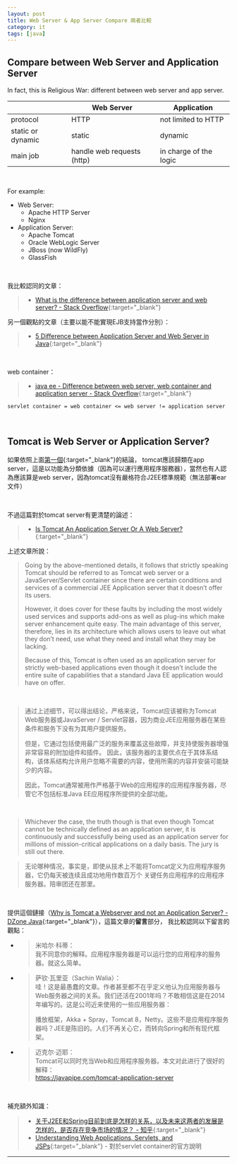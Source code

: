 ```yaml
---
layout: post
title: Web Server & App Server Compare 兩者比較
category: it
tags: [java]
---
```


## Compare between Web Server and Application Server

In fact, this is Religious War: different between web server and app server.

<table>
    <thead>
        <tr>
            <th></th>
            <th>Web Server</th>
            <th>Application</th>
        </tr>
    </thead>
    <tbody>
        <tr>
            <td>protocol</td>
            <td>HTTP</td>
            <td>not limited to HTTP</td>
        </tr>
        <tr>
            <td>static or dynamic</td>
            <td>static</td>
            <td>dynamic</td>
        </tr>
        <tr>
            <td>main job</td>
            <td>handle web requests (http)</td>
            <td>in charge of the logic</td>
        </tr>
    </tbody>
</table>

<br>

For example:
- Web Server:
   - Apache HTTP Server
   - Nginx
- Application Server:
   - Apache Tomcat
   - Oracle WebLogic Server
   - JBoss (now WildFly)
   - GlassFish

<br>

我比較認同的文章：
> - [What is the difference between application server and web server? - Stack Overflow](https://stackoverflow.com/questions/936197/what-is-the-difference-between-application-server-and-web-server){:target="_blank"}

另一個觀點的文章（主要以能不能實現EJB支持當作分別）：
> - [5 Difference between Application Server and Web Server in Java](https://javarevisited.blogspot.com/2012/05/5-difference-between-application-server.html){:target="_blank"}

<br>

web container：
> - [java ee - Difference between web server, web container and application server - Stack Overflow](https://stackoverflow.com/questions/12689910/difference-between-web-server-web-container-and-application-server){:target="_blank"}

```
servlet container = web container <= web server != application server
```

<br>

## Tomcat is Web Server or Application Server?

如果依照上面[第一個](https://stackoverflow.com/questions/936197/what-is-the-difference-between-application-server-and-web-server){:target="_blank"}的結論，
tomcat應該歸類在app server，這是以功能為分類依據（因為可以運行應用程序服務器），當然也有人認為應該算是web server，因為tomcat沒有嚴格符合J2EE標準規範（無法部署ear文件）

<br>

不過這篇對於tomcat server有更清楚的論述：

> - [Is Tomcat An Application Server Or A Web Server?](https://javapipe.com/blog/tomcat-application-server/){:target="_blank"}

上述文章所說：

> Going by the above-mentioned details, it follows that strictly speaking Tomcat should be referred to as Tomcat web server or a JavaServer/Servlet container
> since there are certain conditions and services of a commercial JEE Application server that it doesn’t offer its users.
> 
> However, it does cover for these faults by including the most widely used services and supports add-ons as well as plug-ins which make server enhancement quite easy.
> The main advantage of this server, therefore, lies in its architecture which allows users to leave out what they don’t need, use what they need and install what they may be lacking.
>
> Because of this, Tomcat is often used as an application server for strictly web-based applications
> even though it doesn’t include the entire suite of capabilities that a standard Java EE application would have on offer.

<br>

> 通过上述细节，可以得出结论，严格来说，Tomcat应该被称为Tomcat Web服务器或JavaServer / Servlet容器，因为商业JEE应用服务器在某些条件和服务下没有为其用户提供服务。
>
> 但是，它通过包括使用最广泛的服务来覆盖这些故障，并支持使服务器增强非常容易的附加组件和插件。
> 因此，该服务器的主要优点在于其体系结构，该体系结构允许用户忽略不需要的内容，使用所需的内容并安装可能缺少的内容。
>
> 因此，Tomcat通常被用作严格基于Web的应用程序的应用程序服务器，尽管它不包括标准Java EE应用程序所提供的全部功能。

<br>

> Whichever the case, the truth though is that even though Tomcat cannot be technically defined as an application
> server, it is continuously and successfully being used as an application server for millions of mission-critical
> applications on a daily basis. The jury is still out there.

> 无论哪种情况，事实是，即使从技术上不能将Tomcat定义为应用程序服务器，它仍每天被连续且成功地用作数百万个
> 关键任务应用程序的应用程序服务器。陪审团还在那里。

<br>

提供這個鏈接（[Why is Tomcat a Webserver and not an Application Server? - DZone Java](https://dzone.com/articles/why-tomcat-webserver-and-not){:target="_blank"}），這篇文章的**留言**部分，
 我比較認同以下留言的觀點：

- > 米哈尔·科蒂：
  ><br>
  > 我不同意你的解释。应用程序服务器是可以运行您的应用程序的服务器。就这么简单。

- > 萨钦·瓦里亚（Sachin Walia）：
  ><br>
  > 哇！这是最愚蠢的文章。作者甚至都不在乎定义他认为应用服务器与Web服务器之间的关系。我们还活在2001年吗？不敢相信这是在2014年编写的。这是公司近来使用的一些应用服务器：
  >
  > 播放框架，Akka + Spray，Tomcat 8，Netty。这些不是应用程序服务器吗？JEE是陈旧的。人们不再关心它，而转向Spring和所有现代框架。

- > 迈克尔·迈耶：
  ><br>
  > Tomcat可以同时充当Web和应用程序服务器。本文对此进行了很好的解释：
  ><br>
  >https://javapipe.com/tomcat-application-server

<br>

補充額外知識：

> - [关于J2EE和Spring目前到底是怎样的关系，以及未来这两者的发展是怎样的，是否存在竞争市场的情况？ - 知乎](https://www.zhihu.com/question/268742981/answer/341770209){:target="_blank"}
> - [Understanding Web Applications, Servlets, and JSPs](https://docs.oracle.com/cd/E14571_01/web.1111/e13712/basics.htm#WBAPP117){:target="_blank"} - 對於servlet container的官方說明

---
